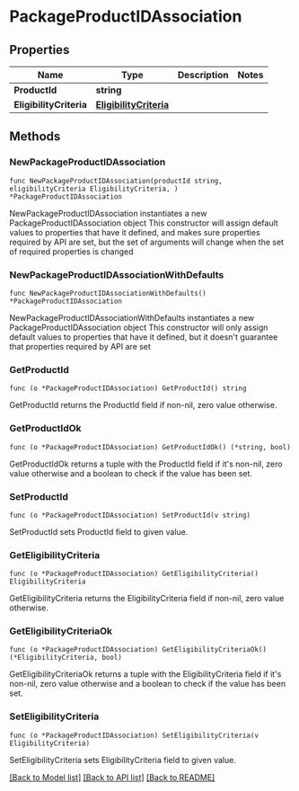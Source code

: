 # PackageProductIDAssociation

## Properties

Name | Type | Description | Notes
------------ | ------------- | ------------- | -------------
**ProductId** | **string** |  | 
**EligibilityCriteria** | [**EligibilityCriteria**](EligibilityCriteria.md) |  | 

## Methods

### NewPackageProductIDAssociation

`func NewPackageProductIDAssociation(productId string, eligibilityCriteria EligibilityCriteria, ) *PackageProductIDAssociation`

NewPackageProductIDAssociation instantiates a new PackageProductIDAssociation object
This constructor will assign default values to properties that have it defined,
and makes sure properties required by API are set, but the set of arguments
will change when the set of required properties is changed

### NewPackageProductIDAssociationWithDefaults

`func NewPackageProductIDAssociationWithDefaults() *PackageProductIDAssociation`

NewPackageProductIDAssociationWithDefaults instantiates a new PackageProductIDAssociation object
This constructor will only assign default values to properties that have it defined,
but it doesn't guarantee that properties required by API are set

### GetProductId

`func (o *PackageProductIDAssociation) GetProductId() string`

GetProductId returns the ProductId field if non-nil, zero value otherwise.

### GetProductIdOk

`func (o *PackageProductIDAssociation) GetProductIdOk() (*string, bool)`

GetProductIdOk returns a tuple with the ProductId field if it's non-nil, zero value otherwise
and a boolean to check if the value has been set.

### SetProductId

`func (o *PackageProductIDAssociation) SetProductId(v string)`

SetProductId sets ProductId field to given value.


### GetEligibilityCriteria

`func (o *PackageProductIDAssociation) GetEligibilityCriteria() EligibilityCriteria`

GetEligibilityCriteria returns the EligibilityCriteria field if non-nil, zero value otherwise.

### GetEligibilityCriteriaOk

`func (o *PackageProductIDAssociation) GetEligibilityCriteriaOk() (*EligibilityCriteria, bool)`

GetEligibilityCriteriaOk returns a tuple with the EligibilityCriteria field if it's non-nil, zero value otherwise
and a boolean to check if the value has been set.

### SetEligibilityCriteria

`func (o *PackageProductIDAssociation) SetEligibilityCriteria(v EligibilityCriteria)`

SetEligibilityCriteria sets EligibilityCriteria field to given value.



[[Back to Model list]](../README.md#documentation-for-models) [[Back to API list]](../README.md#documentation-for-api-endpoints) [[Back to README]](../README.md)



